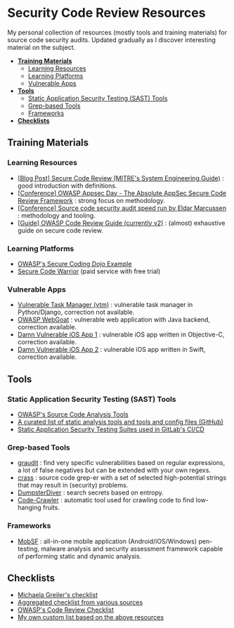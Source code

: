 # Security Code Review Resources

My personal collection of resources (mostly tools and training materials) for source code security audits. Updated gradually as I discover interesting material on the subject.

* [**Training Materials**](#training-materials)
  * [Learning Resources](#learning-resources)
  * [Learning Platforms](#learning-platforms)
  * [Vulnerable Apps](#vulnerable-apps)
* [**Tools**](#tools)
  * [Static Application Security Testing (SAST) Tools](#static-application-security-testing-sast-tools)
  * [Grep-based Tools](#grep-based-tools)
  * [Frameworks](#frameworks)
* [**Checklists**](#checklists)

## Training Materials

### Learning Resources

- [[Blog Post] Secure Code Review (MITRE's System Engineering Guide)](https://www.mitre.org/publications/systems-engineering-guide/enterprise-engineering/systems-engineering-for-mission-assurance/secure-code-review) : good introduction with definitions.
- [[Conference] OWASP Appsec Day - The Absolute AppSec Secure Code Review Framework](https://www.youtube.com/watch?v=Kepd1HsoE8o) : strong focus on methodology.
- [[Conference] Source code security audit speed run by Eldar Marcussen](https://www.youtube.com/watch?v=hpYjjj1UAXs) : methodology and tooling.
- [[Guide] OWASP Code Review Guide (currently v2)](https://owasp.org/www-pdf-archive/OWASP_Code_Review_Guide_v2.pdf) : (almost) exhaustive guide on secure code review.

### Learning Platforms

- [OWASP's Secure Coding Dojo Example](https://owasp.org/SecureCodingDojo/codereview101)
- [Secure Code Warrior](https://www.securecodewarrior.com/products/training-ground) (paid service with free trial)

### Vulnerable Apps

- [Vulnerable Task Manager (vtm)](https://github.com/redpointsec/vtm) : vulnerable task manager in Python/Django, correction not available.
- [OWASP WebGoat](https://github.com/WebGoat/WebGoat) : vulnerable web application with Java backend, correction available.
- [Damn Vulnerable iOS App 1](https://github.com/prateek147/DVIA) : vulnerable iOS app written in Objective-C, correction available.
- [Damn Vulnerable iOS App 2](https://github.com/prateek147/DVIA-v2) : vulnerable iOS app written in Swift, correction available.

## Tools

### Static Application Security Testing (SAST) Tools

- [OWASP's Source Code Analysis Tools](https://owasp.org/www-community/Source_Code_Analysis_Tools)
- [A curated list of static analysis tools and tools and config files (GitHub)](https://github.com/analysis-tools-dev/static-analysis)
- [Static Application Security Testing Suites used in GitLab's CI/CD](https://docs.gitlab.com/ee/user/application_security/sast/)

### Grep-based Tools

- [graudit](https://github.com/wireghoul/graudit) : find very specific vulnerabilities based on regular expressions, a lot of false negatives but can be extended with your own regexs.
- [crass](https://github.com/floyd-fuh/crass) : source code grep-er with a set of selected high-potential strings that may result in (security) problems.
- [DumpsterDiver](https://github.com/securing/DumpsterDiver) : search secrets based on entropy.
- [Code-Crawler](https://github.com/vmnguyen/Code-Crawler) : automatic tool used for crawling code to find low-hanging fruits.

### Frameworks

- [MobSF](https://github.com/MobSF/Mobile-Security-Framework-MobSF) : all-in-one mobile application (Android/iOS/Windows) pen-testing, malware  analysis and security assessment framework capable of performing static  and dynamic analysis.

## Checklists

- [Michaela Greiler's checklist](https://github.com/mgreiler/secure-code-review-checklist)
- [Aggregated checklist from various sources](https://github.com/softwaresecured/secure-code-review-checklist)
- [OWASP's Code Review Checklist](https://owasp.org/www-pdf-archive/OWASP_Code_Review_Guide_v2.pdf#page=197)
- [My own custom list based on the above resources](https://github.com/JulienBedel/Security_Code_Review_Helper.xlsx)
